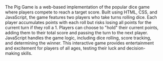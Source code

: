 The Pig Game is a web-based implementation of the popular dice game where players compete to reach a target score. Built using HTML, CSS, and JavaScript, the game features two players who take turns rolling dice. Each player accumulates points with each roll but risks losing all points for the current turn if they roll a 1. Players can choose to "hold" their current points, adding them to their total score and passing the turn to the next player. JavaScript handles the game logic, including dice rolling, score tracking, and determining the winner. This interactive game provides entertainment and excitement for players of all ages, testing their luck and decision-making skills.
